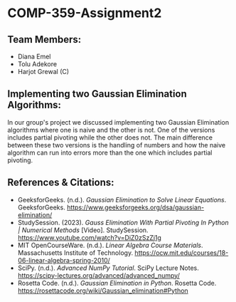 # **COMP-359-Assignment2**
## **Team Members:**
- Diana Emel
- Tolu Adekore
- Harjot Grewal (C)

## **Implementing two Gaussian Elimination Algorithms:**
In our group's project we discussed implementing two Gaussian Elimination algorithms where one is naive and the other is not. One of the versions includes partial pivoting while the other does not. The main difference between these two versions is the handling of numbers and how the naive algorithm can run into errors more than the one which includes partial pivoting.

## **References & Citations:**

- GeeksforGeeks. (n.d.). *Gaussian Elimination to Solve Linear Equations*. GeeksforGeeks. https://www.geeksforgeeks.org/dsa/gaussian-elimination/
-  StudySession. (2023). *Gauss Elimination With Partial Pivoting In Python | Numerical Methods* [Video]. StudySession. https://www.youtube.com/watch?v=DiZ0zSzZj1g
- MIT OpenCourseWare. (n.d.). *Linear Algebra Course Materials*. Massachusetts Institute of Technology. https://ocw.mit.edu/courses/18-06-linear-algebra-spring-2010/
- SciPy. (n.d.). *Advanced NumPy Tutorial*. SciPy Lecture Notes. https://scipy-lectures.org/advanced/advanced_numpy/
- Rosetta Code. (n.d.). *Gaussian Elimination in Python*. Rosetta Code. https://rosettacode.org/wiki/Gaussian_elimination#Python

